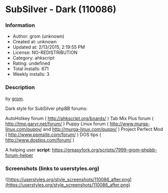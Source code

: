 # SubSilver - Dark (110086)

### Information
- Author: grom (unknown)
- Created at: unknown
- Updated at: 2/13/2015, 2:19:55 PM
- License: NO-REDISTRIBUTION
- Category: ahkscript
- Rating: undefined
- Total installs: 671
- Weekly installs: 3


### Description
by <a href="/users/131844?per_page=50">grom</a>.

Dark style for SubSilver phpBB forums:

AutoHotkey forum ( http://ahkscript.org/boards/ )
Tab Mix Plus forum ( http://tmp.garyr.net/forum/ )
Puppy Linux forum ( http://www.murga-linux.com/puppy/ and http://murga-linux.com/puppy/ )
Project Perfect Mod ( http://www.ppmsite.com/forum/ )
DOS tips ( http://www.dostips.com/forum/ )

A helping user <strong>script</strong>:
https://greasyfork.org/scripts/7999-grom-phpbb-forum-helper


### Screenshots (links to userstyles.org)
![https://userstyles.org/style_screenshots/110086_after.png](https://userstyles.org/style_screenshots/110086_after.png)


